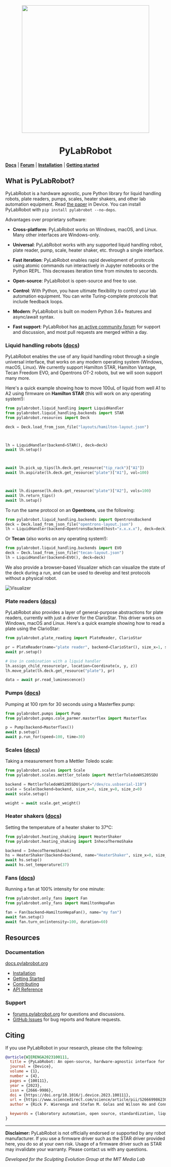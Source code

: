 <div style="text-align: center" align="center">
<img width="400" src=".github/img/logo.png" />
<h1>PyLabRobot</h1>
</div>

[**Docs**](https://docs.pylabrobot.org) | [**Forum**](https://forums.pylabrobot.org) | [**Installation**](https://docs.pylabrobot.org/installation.html) | [**Getting started**](https://docs.pylabrobot.org/basic.html)

## What is PyLabRobot?

PyLabRobot is a hardware agnostic, pure Python library for liquid handling robots, plate readers, pumps, scales, heater shakers, and other lab automation equipment. Read [the paper](<https://www.cell.com/device/fulltext/S2666-9986(23)00170-9>) in Device. You can install PyLabRobot with `pip install pylabrobot --no-deps`.




Advantages over proprietary software:

- **Cross-platform**: PyLabRobot works on Windows, macOS, and Linux. Many other interfaces are Windows-only.
- **Universal**: PyLabRobot works with any supported liquid handling robot, plate reader, pump, scale, heater shaker, etc. through a single interface.
- **Fast iteration**: PyLabRobot enables rapid development of protocols using atomic commands run interactively in Jupyter notebooks or the Python REPL. This decreases iteration time from minutes to seconds.
- **Open-source**: PyLabRobot is open-source and free to use.
- **Control**: With Python, you have ultimate flexibility to control your lab automation equipment. You can write Turing-complete protocols that include feedback loops.
- **Modern**: PyLabRobot is built on modern Python 3.6+ features and async/await syntax.



- **Fast support**: PyLabRobot has [an active community forum](https://labautomation.io/c/pylabrobot-user-discussion/26) for support and discussion, and most pull requests are merged within a day.

### Liquid handling robots ([docs](https://docs.pylabrobot.org/basic.html))

PyLabRobot enables the use of any liquid handling robot through a single universal interface, that works on any modern operating system (Windows, macOS, Linux). We currently support Hamilton STAR, Hamilton Vantage, Tecan Freedom EVO, and Opentrons OT-2 robots, but we will soon support many more.

Here's a quick example showing how to move 100uL of liquid from well A1 to A2 using firmware on **Hamilton STAR** (this will work on any operating system!):

```python
from pylabrobot.liquid_handling import LiquidHandler
from pylabrobot.liquid_handling.backends import STAR
from pylabrobot.resources import Deck

deck = Deck.load_from_json_file("layouts/hamilton-layout.json")



lh = LiquidHandler(backend=STAR(), deck=deck)
await lh.setup()



await lh.pick_up_tips(lh.deck.get_resource("tip_rack")["A1"])
await lh.aspirate(lh.deck.get_resource("plate")["A1"], vol=100)



await lh.dispense(lh.deck.get_resource("plate")["A2"], vols=100)
await lh.return_tips()
await lh.setup()


```

To run the same protocol on an **Opentrons**, use the following:

```python
from pylabrobot.liquid_handling.backends import OpentronsBackend
deck = Deck.load_from_json_file("opentrons-layout.json")
lh = LiquidHandler(backend=OpentronsBackend(host="x.x.x.x"), deck=deck)
```

Or **Tecan** (also works on any operating system!):

```python
from pylabrobot.liquid_handling.backends import EVO
deck = Deck.load_from_json_file("tecan-layout.json")
lh = LiquidHandler(backend=EVO(), deck=deck)
```

We also provide a browser-based Visualizer which can visualize the state of the deck during a run, and can be used to develop and test protocols without a physical robot.


![Visualizer](.github/img/visualizer.png)



### Plate readers ([docs](https://docs.pylabrobot.org/plate_reading.html))

PyLabRobot also provides a layer of general-purpose abstractions for plate readers, currently with just a driver for the ClarioStar. This driver works on Windows, macOS and Linux. Here's a quick example showing how to read a plate using the ClarioStar:

```python
from pylabrobot.plate_reading import PlateReader, ClarioStar

pr = PlateReader(name="plate reader", backend=ClarioStar(), size_x=1, size_y=1, size_z=1)
await pr.setup()

# Use in combination with a liquid handler
lh.assign_child_resource(pr, location=Coordinate(x, y, z))
lh.move_plate(lh.deck.get_resource("plate"), pr)

data = await pr.read_luminescence()
```

### Pumps ([docs](https://docs.pylabrobot.org/pumps.html))

Pumping at 100 rpm for 30 seconds using a Masterflex pump:

```python
from pylabrobot.pumps import Pump
from pylabrobot.pumps.cole_parmer.masterflex import Masterflex

p = Pump(backend=Masterflex())
await p.setup()
await p.run_for(speed=100, time=30)


```

### Scales ([docs](https://docs.pylabrobot.org/scales.html))

Taking a measurement from a Mettler Toledo scale:

```python
from pylabrobot.scales import Scale
from pylabrobot.scales.mettler_toledo import MettlerToledoWXS205SDU

backend = MettlerToledoWXS205SDU(port="/dev/cu.usbserial-110")
scale = Scale(backend=backend, size_x=0, size_y=0, size_z=0)
await scale.setup()

weight = await scale.get_weight()
```

### Heater shakers ([docs](https://docs.pylabrobot.org/heater_shakers.html))

Setting the temperature of a heater shaker to 37&deg;C:

```python
from pylabrobot.heating_shaking import HeaterShaker
from pylabrobot.heating_shaking import InhecoThermoShake

backend = InhecoThermoShake()
hs = HeaterShaker(backend=backend, name="HeaterShaker", size_x=0, size_y=0, size_z=0)
await hs.setup()
await hs.set_temperature(37)
```

### Fans ([docs](https://docs.pylabrobot.org/fans.html))

Running a fan at 100% intensity for one minute:

```python
from pylabrobot.only_fans import Fan
from pylabrobot.only_fans import HamiltonHepaFan

fan = Fan(backend=HamiltonHepaFan(), name="my fan")
await fan.setup()
await fan.turn_on(intensity=100, duration=60)
```

## Resources

### Documentation

[docs.pylabrobot.org](https://docs.pylabrobot.org)

- [Installation](https://docs.pylabrobot.org/installation.html)
- [Getting Started](https://docs.pylabrobot.org/basic.html)
- [Contributing](CONTRIBUTING.md)
- [API Reference](https://docs.pylabrobot.org/pylabrobot.html)

### Support

- [forums.pylabrobot.org](https://forums.pylabrobot.org) for questions and discussions.
- [GitHub Issues](https://github.com/pylabrobot/pylabrobot/issues) for bug reports and feature requests.

## Citing

If you use PyLabRobot in your research, please cite the following:

```bibtex
@article{WIERENGA2023100111,
  title = {PyLabRobot: An open-source, hardware-agnostic interface for liquid-handling robots and accessories},
  journal = {Device},
  volume = {1},
  number = {4},
  pages = {100111},
  year = {2023},
  issn = {2666-9986},
  doi = {https://doi.org/10.1016/j.device.2023.100111},
  url = {https://www.sciencedirect.com/science/article/pii/S2666998623001709},
  author = {Rick P. Wierenga and Stefan M. Golas and Wilson Ho and Connor W. Coley and Kevin M. Esvelt},

  keywords = {laboratory automation, open source, standardization, liquid-handling robots},
}
```

---

**Disclaimer:** PyLabRobot is not officially endorsed or supported by any robot manufacturer. If you use a firmware driver such as the STAR driver provided here, you do so at your own risk. Usage of a firmware driver such as STAR may invalidate your warranty. Please contact us with any questions.

_Developed for the Sculpting Evolution Group at the MIT Media Lab_
